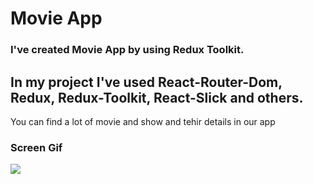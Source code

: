 # Movie App

### I've created Movie App by using Redux Toolkit.

## In my project I've used React-Router-Dom, Redux, Redux-Toolkit, React-Slick and others.

You can find a lot of movie and show and tehir details in our app

### Screen Gif

![](screen.gif)
